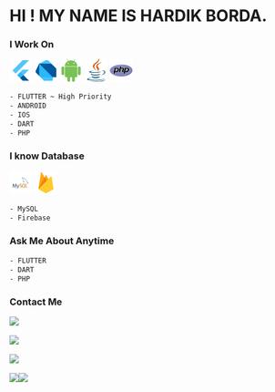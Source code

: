 # HI ! MY NAME IS HARDIK BORDA. 



### I Work On
<code><img height="40" src="https://raw.githubusercontent.com/github/explore/80688e429a7d4ef2fca1e82350fe8e3517d3494d/topics/flutter/flutter.png"></code>
<code><img height="40" src="https://raw.githubusercontent.com/github/explore/80688e429a7d4ef2fca1e82350fe8e3517d3494d/topics/dart/dart.png"></code>
<code><img height="40" src="https://raw.githubusercontent.com/github/explore/80688e429a7d4ef2fca1e82350fe8e3517d3494d/topics/android/android.png"></code>
<code><img height="40" src="https://raw.githubusercontent.com/github/explore/80688e429a7d4ef2fca1e82350fe8e3517d3494d/topics/java/java.png"></code>
<code><img height="40" src="https://raw.githubusercontent.com/github/explore/80688e429a7d4ef2fca1e82350fe8e3517d3494d/topics/php/php.png"></code>
```
- FLUTTER ~ High Priority
- ANDROID
- IOS
- DART
- PHP
```
### I know Database
<code><img height="40" src="https://raw.githubusercontent.com/github/explore/80688e429a7d4ef2fca1e82350fe8e3517d3494d/topics/mysql/mysql.png"></code>
<code><img height="40" src="https://raw.githubusercontent.com/github/explore/80688e429a7d4ef2fca1e82350fe8e3517d3494d/topics/firebase/firebase.png"></code>
```
- MySQL
- Firebase
```

### Ask Me About Anytime
```
- FLUTTER
- DART
- PHP
```

### Contact Me

<a href="https://mail.google.com/mail/u/0/#inbox"><img src="http://img.shields.io/badge/Gmail-hworldinfo2107@gmail.com-red?style=for-the-badge&logo=Gmail"></a>

<a href="https://twitter.com/hardikb07"><img src="http://img.shields.io/badge/Twitter-@hardikb07-red?style=for-the-badge&logo=Twitter"></a>

<a href="https://www.instagram.com/im_hardik2111/"><img src="http://img.shields.io/badge/Instagram-im__hardik2111-red?style=for-the-badge&logo=Instagram"></a>


<img height="190" src="https://github-readme-stats.vercel.app/api/top-langs/?username=hardik2197&theme=dark&hide_langs_below=1&layout=compact" /><img height="190" src="https://github-readme-stats.vercel.app/api?username=hardik2197&&show_icons=true&title_color=fff&icon_color=bb2acf&text_color=daf7dc&bg_color=151515" />


